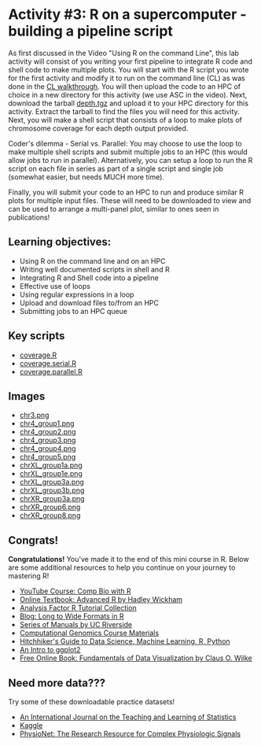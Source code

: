 # Activity #3: R on a supercomputer - building a pipeline script

As first discussed in the Video "Using R on the command Line", this lab activity will consist of you writing your first pipeline to integrate R code and shell code to make multiple plots. You will start with the R script you wrote for the first activity and modify it to run on the command line (CL) as was done in the [CL walkthrough](https://github.com/StevisonLab/R-Mini-Course/blob/main/Use%20R%20on%20the%20CL.md). You will then upload the code to an HPC of choice in a new directory for this activity (we use ASC in the video). Next, download the tarball [depth.tgz](https://auburn.box.com/s/qmidzeem7li7lm5uyyw3h3do6pz4nruq) and upload it to your HPC directory for this activity. Extract the tarball to find the files you will need for this activity. Next, you will make a shell script that consists of a loop to make plots of chromosome coverage for each depth output provided.

Coder's dilemma - Serial vs. Parallel: You may choose to use the loop to make multiple shell scripts and submit multiple jobs to an HPC (this would allow jobs to run in parallel). Alternatively, you can setup a loop to run the R script on each file in series as part of a single script and single job (somewhat easier, but needs MUCH more time).

Finally, you will submit your code to an HPC to run and produce similar R plots for multiple input files. These will need to be downloaded to view and can be used to arrange a multi-panel plot, similar to ones seen in publications!

 ## Learning objectives:
* Using R on the command line and on an HPC
* Writing well documented scripts in shell and R
* Integrating R and Shell code into a pipeline
* Effective use of loops
* Using regular expressions in a loop
* Upload and download files to/from an HPC
* Submitting jobs to an HPC queue

## Key scripts
 
* [coverage.R](https://github.com/StevisonLab/R-Mini-Course/blob/main/datafiles/coverage.R)
* [coverage.serial.R](https://github.com/StevisonLab/R-Mini-Course/blob/main/datafiles/coverage.serial.sh)
* [coverage.parallel.R](https://github.com/StevisonLab/R-Mini-Course/blob/main/datafiles/coverage.parallel.sh)

## Images

* [chr3.png](https://github.com/StevisonLab/R-Mini-Course/blob/main/images/chr3.png)
* [chr4_group1.png](https://github.com/StevisonLab/R-Mini-Course/blob/main/images/chr4_group1.png)
* [chr4_group2.png](https://github.com/StevisonLab/R-Mini-Course/blob/main/images/chr4_group2.png)
* [chr4_group3.png](https://github.com/StevisonLab/R-Mini-Course/blob/main/images/chr4_group3.png)
* [chr4_group4.png](https://github.com/StevisonLab/R-Mini-Course/blob/main/images/chr4_group4.png)
* [chr4_group5.png](https://github.com/StevisonLab/R-Mini-Course/blob/main/images/chr4_group5.png)
* [chrXL_group1a.png](https://github.com/StevisonLab/R-Mini-Course/blob/main/images/chrXL_group1a.png)
* [chrXL_group1e.png](https://github.com/StevisonLab/R-Mini-Course/blob/main/images/chrXL_group1e.png)
* [chrXL_group3a.png](https://github.com/StevisonLab/R-Mini-Course/blob/main/images/chrXL_group3a.png)
* [chrXL_group3b.png](https://github.com/StevisonLab/R-Mini-Course/blob/main/images/chrXL_group3b.png)
* [chrXR_group3a.png](https://github.com/StevisonLab/R-Mini-Course/blob/main/images/chrXR_group3a.png)
* [chrXR_group6.png](https://github.com/StevisonLab/R-Mini-Course/blob/main/images/chrXR_group6.png)
* [chrXR_group8.png](https://github.com/StevisonLab/R-Mini-Course/blob/main/images/chrXR_group8.png) 

## Congrats!
**Congratulations!** You've made it to the end of this mini course in R. Below are some additional resources to help you continue on your journey to mastering R!

* [YouTube Course: Comp Bio with R](https://www.youtube.com/playlist?list=PLA54E692040796EA5) 
* [Online Textbook: Advanced R by Hadley Wickham](https://adv-r.hadley.nz/) 
* [Analysis Factor R Tutorial Collection](https://www.theanalysisfactor.com/r/)
* [Blog: Long to Wide Formats in R](http://reasoniamhere.com/2013/09/26/switching-between-long-and-wide-formats-in-r/)
* [Series of Manuals by UC Riverside](http://manuals.bioinformatics.ucr.edu/)
* [Computational Genomics Course Materials](https://eacooper400.github.io/compGen8900.html)
* [Hitchhiker's Guide to Data Science, Machine Learning, R, Python](https://www.hadoop360.datasciencecentral.com/blog/hitchhiker-s-guide-to-data-science-machine-learning-r-python)
* [An Intro to ggplot2](https://seananderson.ca/ggplot2-fish554/)
* [Free Online Book: Fundamentals of Data Visualization by Claus O. Wilke](https://serialmentor.com/dataviz/)

## Need more data???
Try some of these downloadable practice datasets!

* [An International Journal on the Teaching and Learning of Statistics](http://jse.amstat.org/jse_data_archive.htm)
* [Kaggle](https://www.kaggle.com/)
* [PhysioNet: The Research Resource for Complex Physiologic Signals](https://physionet.org/)
